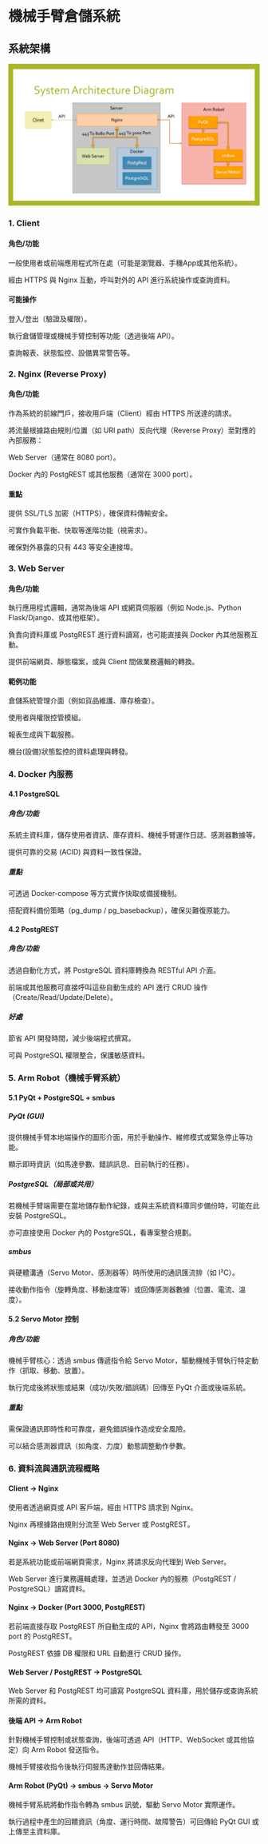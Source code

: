 # 機械手臂倉儲系統

## 系統架構

![系統架構圖](image.png)

### 1. Client

#### 角色/功能

一般使用者或前端應用程式所在處（可能是瀏覽器、手機App或其他系統）。

經由 HTTPS 與 Nginx 互動，呼叫對外的 API 進行系統操作或查詢資料。

#### 可能操作

登入/登出（驗證及權限）。

執行倉儲管理或機械手臂控制等功能（透過後端 API）。

查詢報表、狀態監控、設備異常警告等。

### 2. Nginx (Reverse Proxy)

#### 角色/功能

作為系統的前線門戶，接收用戶端（Client）經由 HTTPS 所送達的請求。

將流量根據路由規則/位置（如 URI path）反向代理（Reverse Proxy）至對應的內部服務：

Web Server（通常在 8080 port）。

Docker 內的 PostgREST 或其他服務（通常在 3000 port）。

#### 重點

提供 SSL/TLS 加密（HTTPS），確保資料傳輸安全。

可實作負載平衡、快取等進階功能（視需求）。

確保對外暴露的只有 443 等安全連接埠。

### 3. Web Server

#### 角色/功能

執行應用程式邏輯，通常為後端 API 或網頁伺服器（例如 Node.js、Python Flask/Django、或其他框架）。

負責向資料庫或 PostgREST 進行資料讀寫，也可能直接與 Docker 內其他服務互動。

提供前端網頁、靜態檔案，或與 Client 間做業務邏輯的轉換。

#### 範例功能

倉儲系統管理介面（例如貨品維護、庫存檢查）。

使用者與權限控管模組。

報表生成與下載服務。

機台(設備)狀態監控的資料處理與轉發。

### 4. Docker 內服務

#### 4.1 PostgreSQL

##### 角色/功能

系統主資料庫，儲存使用者資訊、庫存資料、機械手臂運作日誌、感測器數據等。

提供可靠的交易 (ACID) 與資料一致性保證。

##### 重點

可透過 Docker-compose 等方式實作快取或備援機制。

搭配資料備份策略（pg_dump / pg_basebackup），確保災難復原能力。

#### 4.2 PostgREST

##### 角色/功能

透過自動化方式，將 PostgreSQL 資料庫轉換為 RESTful API 介面。

前端或其他服務可直接呼叫這些自動生成的 API 進行 CRUD 操作（Create/Read/Update/Delete）。

##### 好處

節省 API 開發時間，減少後端程式撰寫。

可與 PostgreSQL 權限整合，保護敏感資料。

### 5. Arm Robot（機械手臂系統）

#### 5.1 PyQt + PostgreSQL + smbus

##### PyQt (GUI)

提供機械手臂本地端操作的圖形介面，用於手動操作、維修模式或緊急停止等功能。

顯示即時資訊（如馬達參數、錯誤訊息、目前執行的任務）。

##### PostgreSQL（局部或共用）

若機械手臂端需要在當地儲存動作紀錄，或與主系統資料庫同步備份時，可能在此安裝 PostgreSQL。

亦可直接使用 Docker 內的 PostgreSQL，看專案整合規劃。

##### smbus

與硬體溝通（Servo Motor、感測器等）時所使用的通訊匯流排（如 I²C）。

接收動作指令（旋轉角度、移動速度等）或回傳感測器數據（位置、電流、溫度）。

#### 5.2 Servo Motor 控制

##### 角色/功能

機械手臂核心：透過 smbus 傳遞指令給 Servo Motor，驅動機械手臂執行特定動作（抓取、移動、放置）。

執行完成後將狀態或結果（成功/失敗/錯誤碼）回傳至 PyQt 介面或後端系統。

##### 重點

需保證通訊即時性和可靠度，避免錯誤操作造成安全風險。

可以結合感測器資訊（如角度、力度）動態調整動作參數。

### 6. 資料流與通訊流程概略

#### Client → Nginx

使用者透過網頁或 API 客戶端，經由 HTTPS 請求到 Nginx。

Nginx 再根據路由規則分流至 Web Server 或 PostgREST。

#### Nginx → Web Server (Port 8080)

若是系統功能或前端網頁需求，Nginx 將請求反向代理到 Web Server。

Web Server 進行業務邏輯處理，並透過 Docker 內的服務（PostgREST / PostgreSQL）讀寫資料。

#### Nginx → Docker (Port 3000, PostgREST)

若前端直接存取 PostgREST 所自動生成的 API，Nginx 會將路由轉發至 3000 port 的 PostgREST。

PostgREST 依據 DB 權限和 URL 自動進行 CRUD 操作。

#### Web Server / PostgREST → PostgreSQL

Web Server 和 PostgREST 均可讀寫 PostgreSQL 資料庫，用於儲存或查詢系統所需的資料。

#### 後端 API → Arm Robot

針對機械手臂控制或狀態查詢，後端可透過 API（HTTP、WebSocket 或其他協定）向 Arm Robot 發送指令。

機械手臂接收指令後執行伺服馬達動作並回傳結果。

#### Arm Robot (PyQt) → smbus → Servo Motor

機械手臂系統將動作指令轉為 smbus 訊號，驅動 Servo Motor 實際運作。

執行過程中產生的回饋資訊（角度、運行時間、故障警告）可回傳給 PyQt GUI 或上傳至主資料庫。